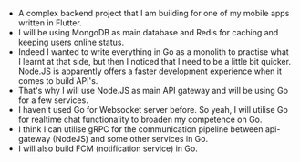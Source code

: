- A complex backend project that I am building for one of my mobile apps written in Flutter.
- I will be using MongoDB as main database and Redis for caching and keeping users online status.
- Indeed I wanted to write everything in Go as a monolith to practise what I learnt at that side, but then I noticed that I need to be a little bit quicker. Node.JS is apparently offers a faster development experience when it comes to build API's.
- That's why I will use Node.JS as main API gateway and will be using Go for a few services.
- I haven't used Go for Websocket server before. So yeah, I will utilise Go for realtime chat functionality to broaden my competence on Go.
- I think I can utilise gRPC for the communication pipeline between api-gateway (NodeJS) and some other services in Go.
- I will also build FCM (notification service) in Go.
